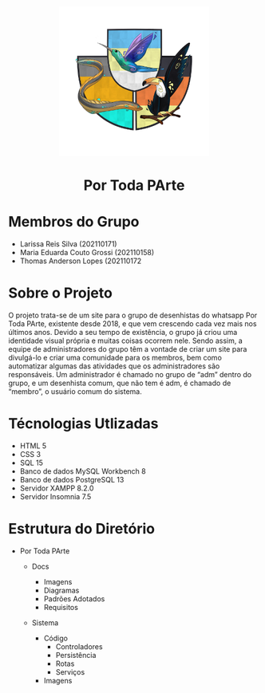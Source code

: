 <p align="center">
    <img src="https://raw.githubusercontent.com/thomas-lp/Por-Toda-PArte/main/Docs/Imagens/Logo.png?token=GHSAT0AAAAAAB4CSWFI5PBSVALVS5ZJZOO2Y7XQYVA" alt="Logo" width="300" height="300">
</p>

<h1 align="center"> Por Toda PArte </h1>
   
# Membros do Grupo

- Larissa Reis Silva (202110171)
- Maria Eduarda Couto Grossi (202110158)
- Thomas Anderson Lopes (202110172

# Sobre o Projeto

O projeto trata-se de um site para o grupo de desenhistas do whatsapp Por Toda PArte, existente desde 2018, e que vem crescendo cada vez mais nos últimos anos. Devido a seu tempo de existência, o grupo já criou uma identidade visual própria e muitas coisas ocorrem nele. Sendo assim, a equipe de administradores do grupo têm a vontade de criar um site para divulgá-lo e criar uma comunidade para os membros, bem como automatizar algumas das atividades que os administradores são responsáveis. Um administrador é chamado no grupo de “adm” dentro do grupo, e um desenhista comum, que não tem é adm, é chamado de “membro”, o usuário comum do sistema.


# Técnologias Utlizadas

- HTML 5
- CSS 3
- SQL 15
- Banco de dados MySQL Workbench 8
- Banco de dados PostgreSQL 13
- Servidor XAMPP 8.2.0
- Servidor Insomnia 7.5


# Estrutura do Diretório

- Por Toda PArte
    - Docs
        - Imagens
        - Diagramas
        - Padrões Adotados
        - Requisitos
        
    - Sistema
        - Código
            - Controladores
            - Persistência
            - Rotas
            - Serviços
        - Imagens
